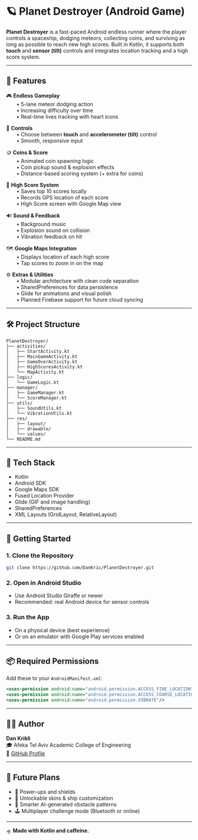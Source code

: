 
# 🪐 Planet Destroyer (Android Game)

**Planet Destroyer** is a fast-paced Android endless runner where the player controls a spaceship, dodging meteors, collecting coins, and surviving as long as possible to reach new high scores. Built in Kotlin, it supports both **touch** and **sensor (tilt)** controls and integrates location tracking and a high score system.

---

## 📱 Features

🎮 **Endless Gameplay**  
  • 5-lane meteor dodging action  
  • Increasing difficulty over time  
  • Real-time lives tracking with heart icons

🎯 **Controls**  
  • Choose between **touch** and **accelerometer (tilt)** control  
  • Smooth, responsive input

🪙 **Coins & Score**  
  • Animated coin spawning logic  
  • Coin pickup sound & explosion effects  
  • Distance-based scoring system (+ extra for coins)

🏁 **High Score System**  
  • Saves top 10 scores locally  
  • Records GPS location of each score  
  • High Score screen with Google Map view

🔊 **Sound & Feedback**  
  • Background music  
  • Explosion sound on collision  
  • Vibration feedback on hit

🗺️ **Google Maps Integration**  
  • Displays location of each high score  
  • Tap scores to zoom in on the map

⚙️ **Extras & Utilities**  
  • Modular architecture with clean code separation  
  • SharedPreferences for data persistence  
  • Glide for animations and visual polish  
  • Planned Firebase support for future cloud syncing

---

## 🛠️ Project Structure

```
PlanetDestroyer/
├── activities/
│   ├── StartActivity.kt
│   ├── MainGameActivity.kt
│   ├── GameOverActivity.kt
│   ├── HighScoresActivity.kt
│   └── MapActivity.kt
├── logic/
│   └── GameLogic.kt
├── manager/
│   ├── GameManager.kt
│   └── ScoreManager.kt
├── utils/
│   ├── SoundUtils.kt
│   └── VibrationUtils.kt
├── res/
│   ├── layout/
│   ├── drawable/
│   └── values/
└── README.md
```

---

## 🧰 Tech Stack

- Kotlin
- Android SDK
- Google Maps SDK
- Fused Location Provider
- Glide (GIF and image handling)
- SharedPreferences
- XML Layouts (GridLayout, RelativeLayout)

---

## 🚀 Getting Started

### 1. Clone the Repository

```bash
git clone https://github.com/DanKric/PlanetDestroyer.git
```

### 2. Open in Android Studio

- Use Android Studio Giraffe or newer
- Recommended: real Android device for sensor controls

### 3. Run the App

- On a physical device (best experience)
- Or on an emulator with Google Play services enabled

---

## 📦 Required Permissions

Add these to your `AndroidManifest.xml`:

```xml
<uses-permission android:name="android.permission.ACCESS_FINE_LOCATION"/>
<uses-permission android:name="android.permission.ACCESS_COARSE_LOCATION"/>
<uses-permission android:name="android.permission.VIBRATE"/>
```

---

## 🙋‍♂️ Author

**Dan Krikli**  
🎓 Afeka Tel Aviv Academic College of Engineering  
🔗 [GitHub Profile](https://github.com/DanKric)

---

## 🔮 Future Plans

- 🦾 Power-ups and shields
- 🌌 Unlockable skins & ship customization
- 🧠 Smarter AI-generated obstacle patterns
- 🕹️ Multiplayer challenge mode (Bluetooth or online)
---

🛸 **Made with Kotlin and caffeine.**  
